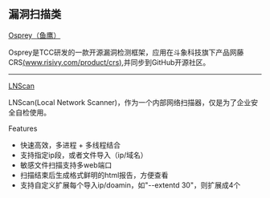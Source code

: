 ## 漏洞扫描类
[Osprey（鱼鹰）](https://github.com/TophantTechnology/Osprey)

Osprey是TCC研发的一款开源漏洞检测框架，应用在斗象科技旗下产品网藤CRS[(www.risivy.com/product/crs)](www.risivy.com/product/crs),并同步到GitHub开源社区。

---
[LNScan](https://github.com/sowish/LNScan)

LNScan(Local Network Scanner)，作为一个内部网络扫描器，仅是为了企业安全自检使用。

Features

- 快速高效，多进程 + 多线程结合
- 支持指定ip段，或者文件导入（ip/域名）
- 敏感文件扫描支持多web端口
- 扫描结束后生成格式鲜明的html报告，方便查看
- 支持自定义扩展每个导入ip/doamin，如"--extentd 30"，则扩展成4个